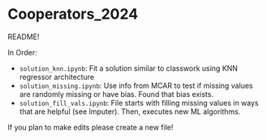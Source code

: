 # Cooperators_2024

README!

In Order:
- ``solution_knn.ipynb``: Fit a solution similar to classwork using KNN regressor architecture
- ``solution_missing.ipynb``: Use info from MCAR to test if missing values are randomly missing or have bias. Found that bias exists.
- ``solution_fill_vals.ipynb``: File starts with filling missing values in ways that are helpful (see Imputer). Then, executes new ML algorithms.

If you plan to make edits please create a new file!
